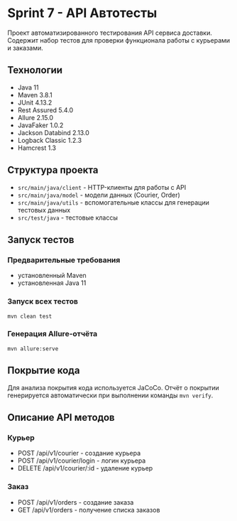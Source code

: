 # Sprint 7 - API Автотесты
Проект автоматизированного тестирования API сервиса доставки. Содержит набор тестов для проверки функционала работы с курьерами и заказами.
## Технологии
- Java 11
- Maven 3.8.1
- JUnit 4.13.2
- Rest Assured 5.4.0
- Allure 2.15.0
- JavaFaker 1.0.2
- Jackson Databind 2.13.0
- Logback Classic 1.2.3
- Hamcrest 1.3
## Структура проекта
- `src/main/java/client` - HTTP-клиенты для работы с API
- `src/main/java/model` - модели данных (Courier, Order)
- `src/main/java/utils` - вспомогательные классы для генерации тестовых данных
- `src/test/java` - тестовые классы
## Запуск тестов
### Предварительные требования
- установленный Maven
- установленная Java 11
### Запуск всех тестов
`mvn clean test`
### Генерация Allure-отчёта
`mvn allure:serve`
## Покрытие кода
Для анализа покрытия кода используется JaCoCo. Отчёт о покрытии генерируется автоматически при выполнении команды `mvn verify`.
## Описание API методов
### Курьер
- POST /api/v1/courier - создание курьера
- POST /api/v1/courier/login - логин курьера
- DELETE /api/v1/courier/:id - удаление курьер
### Заказ
- POST /api/v1/orders - создание заказа
- GET /api/v1/orders - получение списка заказов